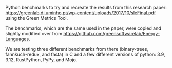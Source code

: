Python benchmarks to try and recreate the results from this research paper: https://greenlab.di.uminho.pt/wp-content/uploads/2017/10/sleFinal.pdf using the Green Metrics Tool.

The benchmarks, which are the same used in the paper, were copied and slightly modified over from https://github.com/greensoftwarelab/Energy-Languages.

We are testing three different benchmarks from there (binary-trees, fannkuch-redux, and fasta) in C and a few different versions of python: 3.9, 3.12, RustPython, PyPy, and Mojo.